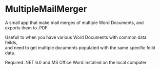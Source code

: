 # MultipleMailMerger
A small app that make mail merges of multiple Word Documents, and exports them to .PDF

Usefull to when you have various Word Documents with common data feilds,  
and need to get multiple documents populated with the same specific feild data.


Required .NET 6.0 and MS Office Word installed on the local computer

